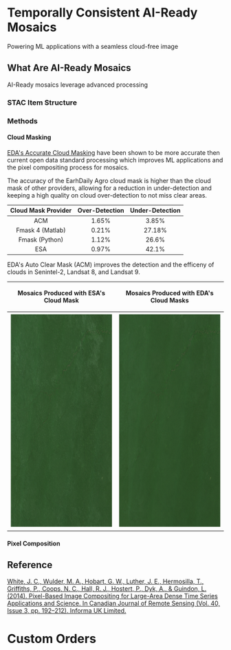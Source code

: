 # Temporally Consistent AI-Ready Mosaics

Powering ML applications with a seamless cloud-free image 

## What Are AI-Ready Mosaics
AI-Ready mosaics leverage advanced processing 

### STAC Item Structure

### Methods

#### Cloud Masking

[EDA's Accurate Cloud Masking](https://earthdailyagro.com/spend-less-data-scientists-time-cleaning-data-high-quality-cloud-masks-for-sentinel2-landsat-and-others-available-today/) have been shown to be more accurate then current open data standard processing which improves ML applications and the pixel compositing process for mosaics. 

The accuracy of the EarhDaily Agro cloud mask is higher than the cloud mask of other providers, allowing for a reduction in under-detection and keeping a high quality on cloud over-detection to not miss clear areas. 

|Cloud Mask Provider|Over-Detection|Under-Detection|
|:----:|:----:|:----:|
ACM|1.65%|3.85%
Fmask 4 (Matlab)|0.21%|27.18%
Fmask (Python)|1.12%|26.6%
ESA|0.97%|42.1%

EDA's Auto Clear Mask (ACM) improves the detection and the efficeny of clouds in Senintel-2, Landsat 8, and Landsat 9.

|<p style="text-align: center;">Mosaics Produced with ESA's Cloud Mask</p> | <p style="text-align: center;">Mosaics Produced with EDA's Cloud Masks</p>|
|:---:|:----:|
|<img src="../Images/Product Images/Base Cloud Mask Mosaic.png" width=100% height=500> | <img src="../Images/Product Images/EDA Cloud Mask Mosaic.png" width=100% height=500>|


#### Pixel Composition


## Reference
[White, J. C., Wulder, M. A., Hobart, G. W., Luther, J. E., Hermosilla, T., Griffiths, P., Coops, N. C., Hall, R. J., Hostert, P., Dyk, A., & Guindon, L. (2014). Pixel-Based Image Compositing for Large-Area Dense Time Series Applications and Science. In Canadian Journal of Remote Sensing (Vol. 40, Issue 3, pp. 192–212). Informa UK Limited.](https://doi.org/10.1080/07038992.2014.945827)





# Custom Orders
